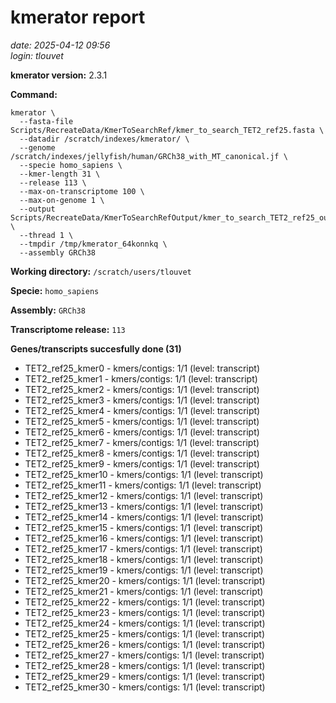 # kmerator report
*date: 2025-04-12 09:56*  
*login: tlouvet*

**kmerator version:** 2.3.1

**Command:**

```
kmerator \
  --fasta-file Scripts/RecreateData/KmerToSearchRef/kmer_to_search_TET2_ref25.fasta \
  --datadir /scratch/indexes/kmerator/ \
  --genome /scratch/indexes/jellyfish/human/GRCh38_with_MT_canonical.jf \
  --specie homo_sapiens \
  --kmer-length 31 \
  --release 113 \
  --max-on-transcriptome 100 \
  --max-on-genome 1 \
  --output Scripts/RecreateData/KmerToSearchRefOutput/kmer_to_search_TET2_ref25_output \
  --thread 1 \
  --tmpdir /tmp/kmerator_64konnkq \
  --assembly GRCh38
```

**Working directory:** `/scratch/users/tlouvet`

**Specie:** `homo_sapiens`

**Assembly:** `GRCh38`

**Transcriptome release:** `113`

**Genes/transcripts succesfully done (31)**

- TET2_ref25_kmer0 - kmers/contigs: 1/1 (level: transcript)
- TET2_ref25_kmer1 - kmers/contigs: 1/1 (level: transcript)
- TET2_ref25_kmer2 - kmers/contigs: 1/1 (level: transcript)
- TET2_ref25_kmer3 - kmers/contigs: 1/1 (level: transcript)
- TET2_ref25_kmer4 - kmers/contigs: 1/1 (level: transcript)
- TET2_ref25_kmer5 - kmers/contigs: 1/1 (level: transcript)
- TET2_ref25_kmer6 - kmers/contigs: 1/1 (level: transcript)
- TET2_ref25_kmer7 - kmers/contigs: 1/1 (level: transcript)
- TET2_ref25_kmer8 - kmers/contigs: 1/1 (level: transcript)
- TET2_ref25_kmer9 - kmers/contigs: 1/1 (level: transcript)
- TET2_ref25_kmer10 - kmers/contigs: 1/1 (level: transcript)
- TET2_ref25_kmer11 - kmers/contigs: 1/1 (level: transcript)
- TET2_ref25_kmer12 - kmers/contigs: 1/1 (level: transcript)
- TET2_ref25_kmer13 - kmers/contigs: 1/1 (level: transcript)
- TET2_ref25_kmer14 - kmers/contigs: 1/1 (level: transcript)
- TET2_ref25_kmer15 - kmers/contigs: 1/1 (level: transcript)
- TET2_ref25_kmer16 - kmers/contigs: 1/1 (level: transcript)
- TET2_ref25_kmer17 - kmers/contigs: 1/1 (level: transcript)
- TET2_ref25_kmer18 - kmers/contigs: 1/1 (level: transcript)
- TET2_ref25_kmer19 - kmers/contigs: 1/1 (level: transcript)
- TET2_ref25_kmer20 - kmers/contigs: 1/1 (level: transcript)
- TET2_ref25_kmer21 - kmers/contigs: 1/1 (level: transcript)
- TET2_ref25_kmer22 - kmers/contigs: 1/1 (level: transcript)
- TET2_ref25_kmer23 - kmers/contigs: 1/1 (level: transcript)
- TET2_ref25_kmer24 - kmers/contigs: 1/1 (level: transcript)
- TET2_ref25_kmer25 - kmers/contigs: 1/1 (level: transcript)
- TET2_ref25_kmer26 - kmers/contigs: 1/1 (level: transcript)
- TET2_ref25_kmer27 - kmers/contigs: 1/1 (level: transcript)
- TET2_ref25_kmer28 - kmers/contigs: 1/1 (level: transcript)
- TET2_ref25_kmer29 - kmers/contigs: 1/1 (level: transcript)
- TET2_ref25_kmer30 - kmers/contigs: 1/1 (level: transcript)
